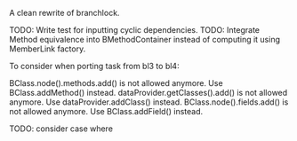 A clean rewrite of branchlock.

TODO: Write test for inputting cyclic dependencies.
TODO: Integrate Method equivalence into BMethodContainer instead of computing it using MemberLink factory.


To consider when porting task from bl3 to bl4:

BClass.node().methods.add() is not allowed anymore. Use BClass.addMethod() instead.
dataProvider.getClasses().add() is not allowed anymore. Use dataProvider.addClass() instead.
BClass.node().fields.add() is not allowed anymore. Use BClass.addField() instead.


TODO: consider case where